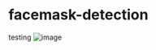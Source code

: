 # facemask-detection
testing 
![image](https://user-images.githubusercontent.com/86404041/145703339-e6054339-a689-44bd-b8d4-07997f7b6353.png)
